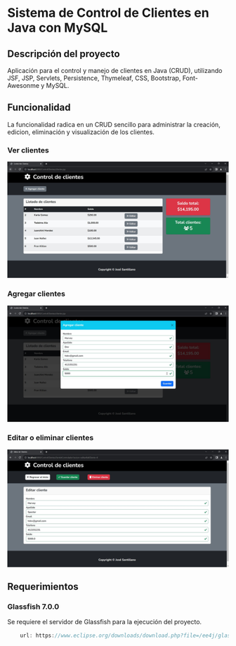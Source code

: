 #  Sistema de Control de Clientes en Java con MySQL
## Descripción del proyecto

Aplicación para el control y manejo de clientes en Java 
(CRUD), utilizando JSF, JSP, Servlets, Persistence, 
Thymeleaf, CSS, Bootstrap, Font-Awesonme y MySQL.

## Funcionalidad

La funcionalidad radica en un CRUD sencillo para administrar
la creación, edicion, eliminación y visualización de los
clientes.

### Ver clientes
![img.png](img.png)

### Agregar clientes
![img_1.png](img_1.png)

### Editar o eliminar clientes
![img_2.png](img_2.png)

## Requerimientos

### Glassfish 7.0.0
Se requiere el servidor de Glassfish para la ejecución
del proyecto.
````java
    url: https://www.eclipse.org/downloads/download.php?file=/ee4j/glassfish/web-7.0.7.zip
````
